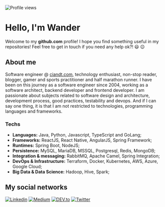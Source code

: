 ![Profile views](https://gpvc.arturio.dev/wfercosta)

# Hello, I'm Wander

Welcome to my **github.com** profile! I hope you find something useful in my repositories! Feel free to get in touch if you need any help ok?! :smiley: :wink:

## About me

Software engineer @ [ciandt.com](http://ciandt.com), technology enthusiast, non-stop reader, blogger, gamer and sports practitioner and half marathon runner. I have been on this journey as a software engineer since 2004, working as a software architect, backend developer and frontend developer. I am passionate about subjects related to software design and architecture, development process, good practices, testability and devops. And if I can say one thing, it is that I am not restricted to technologies, programming languages and frameworks.

### Techs

- **Languages:** Java, Python, Javascript, TypeScript and GoLang;
- **Frameworks:** ReactJS, React Native, AngularJS, Spring Framework;
- **Runtimes:** Spring Boot, NodeJS;
- **Persistence:** MySQL, MariaDB, MSSQL, Postgresql, Redis, MongoDB;
- **Integration & messaging:** RabbitMQ, Apache Camel, Spring Integration;
- **DevOps & Infrastructure:** Terraform, Docker, Kubernetes, AWS, Azure, Google Cloud;
- **Big Data & Data Science:** Hadoop, Hive, Spark;

## My social networks
[![Linkedin](https://img.shields.io/badge/-Linkedin-blue?style=flat&logo=Linkedin&logoColor=white)](https://www.linkedin.com/in/wfercosta/)
[![Medium](https://img.shields.io/badge/-Medium-black?style=flat&logo=Medium&logoColor=white)](https://medium.com/@wfercosta/)
[![DEV.to](https://img.shields.io/badge/DEV-to-%23000)](https://dev.to/wfercosta)
[![Twitter](https://img.shields.io/twitter/follow/wfercosta?style=social)](https://twitter.com/wfercosta)


